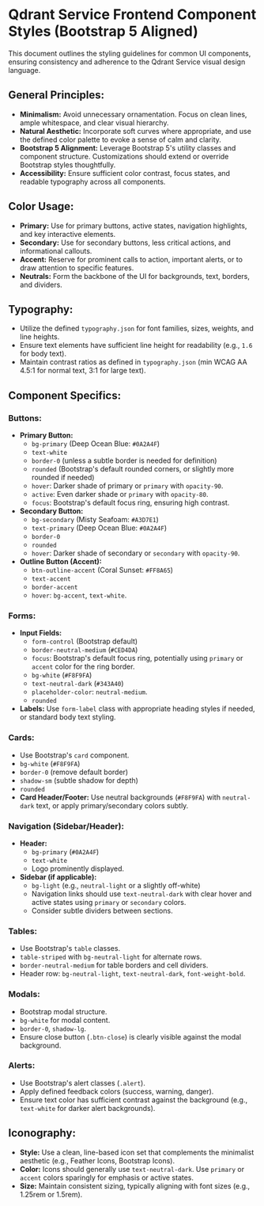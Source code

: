 # Qdrant Service Frontend Component Styles (Bootstrap 5 Aligned)

This document outlines the styling guidelines for common UI components, ensuring consistency and adherence to the Qdrant Service visual design language.

## General Principles:

*   **Minimalism:** Avoid unnecessary ornamentation. Focus on clean lines, ample whitespace, and clear visual hierarchy.
*   **Natural Aesthetic:** Incorporate soft curves where appropriate, and use the defined color palette to evoke a sense of calm and clarity.
*   **Bootstrap 5 Alignment:** Leverage Bootstrap 5's utility classes and component structure. Customizations should extend or override Bootstrap styles thoughtfully.
*   **Accessibility:** Ensure sufficient color contrast, focus states, and readable typography across all components.

## Color Usage:

*   **Primary:** Use for primary buttons, active states, navigation highlights, and key interactive elements.
*   **Secondary:** Use for secondary buttons, less critical actions, and informational callouts.
*   **Accent:** Reserve for prominent calls to action, important alerts, or to draw attention to specific features.
*   **Neutrals:** Form the backbone of the UI for backgrounds, text, borders, and dividers.

## Typography:

*   Utilize the defined `typography.json` for font families, sizes, weights, and line heights.
*   Ensure text elements have sufficient line height for readability (e.g., `1.6` for body text).
*   Maintain contrast ratios as defined in `typography.json` (min WCAG AA 4.5:1 for normal text, 3:1 for large text).

## Component Specifics:

### Buttons:

*   **Primary Button:**
    *   `bg-primary` (Deep Ocean Blue: `#0A2A4F`)
    *   `text-white`
    *   `border-0` (unless a subtle border is needed for definition)
    *   `rounded` (Bootstrap's default rounded corners, or slightly more rounded if needed)
    *   `hover`: Darker shade of primary or `primary` with `opacity-90`.
    *   `active`: Even darker shade or `primary` with `opacity-80`.
    *   `focus`: Bootstrap's default focus ring, ensuring high contrast.
*   **Secondary Button:**
    *   `bg-secondary` (Misty Seafoam: `#A3D7E1`)
    *   `text-primary` (Deep Ocean Blue: `#0A2A4F`)
    *   `border-0`
    *   `rounded`
    *   `hover`: Darker shade of secondary or `secondary` with `opacity-90`.
*   **Outline Button (Accent):**
    *   `btn-outline-accent` (Coral Sunset: `#FF8A65`)
    *   `text-accent`
    *   `border-accent`
    *   `hover`: `bg-accent`, `text-white`.

### Forms:

*   **Input Fields:**
    *   `form-control` (Bootstrap default)
    *   `border-neutral-medium` (`#CED4DA`)
    *   `focus`: Bootstrap's default focus ring, potentially using `primary` or `accent` color for the ring border.
    *   `bg-white` (`#F8F9FA`)
    *   `text-neutral-dark` (`#343A40`)
    *   `placeholder-color`: `neutral-medium`.
    *   `rounded`
*   **Labels:** Use `form-label` class with appropriate heading styles if needed, or standard body text styling.

### Cards:

*   Use Bootstrap's `card` component.
*   `bg-white` (`#F8F9FA`)
*   `border-0` (remove default border)
*   `shadow-sm` (subtle shadow for depth)
*   `rounded`
*   **Card Header/Footer:** Use neutral backgrounds (`#F8F9FA`) with `neutral-dark` text, or apply primary/secondary colors subtly.

### Navigation (Sidebar/Header):

*   **Header:**
    *   `bg-primary` (`#0A2A4F`)
    *   `text-white`
    *   Logo prominently displayed.
*   **Sidebar (if applicable):**
    *   `bg-light` (e.g., `neutral-light` or a slightly off-white)
    *   Navigation links should use `text-neutral-dark` with clear hover and active states using `primary` or `secondary` colors.
    *   Consider subtle dividers between sections.

### Tables:

*   Use Bootstrap's `table` classes.
*   `table-striped` with `bg-neutral-light` for alternate rows.
*   `border-neutral-medium` for table borders and cell dividers.
*   Header row: `bg-neutral-light`, `text-neutral-dark`, `font-weight-bold`.

### Modals:

*   Bootstrap modal structure.
*   `bg-white` for modal content.
*   `border-0`, `shadow-lg`.
*   Ensure close button (`.btn-close`) is clearly visible against the modal background.

### Alerts:

*   Use Bootstrap's alert classes (`.alert`).
*   Apply defined feedback colors (success, warning, danger).
*   Ensure text color has sufficient contrast against the background (e.g., `text-white` for darker alert backgrounds).

## Iconography:

*   **Style:** Use a clean, line-based icon set that complements the minimalist aesthetic (e.g., Feather Icons, Bootstrap Icons).
*   **Color:** Icons should generally use `text-neutral-dark`. Use `primary` or `accent` colors sparingly for emphasis or active states.
*   **Size:** Maintain consistent sizing, typically aligning with font sizes (e.g., 1.25rem or 1.5rem).
